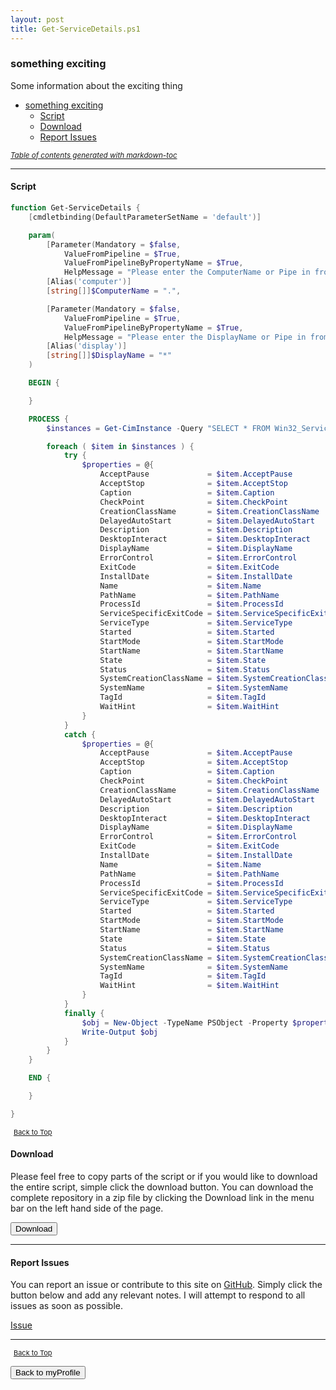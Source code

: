 ```yaml
---
layout: post
title: Get-ServiceDetails.ps1
---
```


### something exciting

Some information about the exciting thing

- [something exciting](#something-exciting)
  - [Script](#script)
  - [Download](#download)
  - [Report Issues](#report-issues)

<small><i><a href='http://ecotrust-canada.github.io/markdown-toc/'>Table of contents generated with markdown-toc</a></i></small>

---

#### Script

```powershell
function Get-ServiceDetails {
    [cmdletbinding(DefaultParameterSetName = 'default')]

    param(
        [Parameter(Mandatory = $false,
            ValueFromPipeline = $True,
            ValueFromPipelineByPropertyName = $True,
            HelpMessage = "Please enter the ComputerName or Pipe in from another command.")]
        [Alias('computer')]
        [string[]]$ComputerName = ".",

        [Parameter(Mandatory = $false,
            ValueFromPipeline = $True,
            ValueFromPipelineByPropertyName = $True,
            HelpMessage = "Please enter the DisplayName or Pipe in from another command.")]
        [Alias('display')]
        [string[]]$DisplayName = "*"
    )

    BEGIN {

    }

    PROCESS {
        $instances = Get-CimInstance -Query "SELECT * FROM Win32_Service" -Namespace "root/CIMV2" -Computername $ComputerName | Where-Object { $_.DisplayName -like "$DisplayName" }

        foreach ( $item in $instances ) {
            try {
                $properties = @{
                    AcceptPause             = $item.AcceptPause
                    AcceptStop              = $item.AcceptStop
                    Caption                 = $item.Caption
                    CheckPoint              = $item.CheckPoint
                    CreationClassName       = $item.CreationClassName
                    DelayedAutoStart        = $item.DelayedAutoStart
                    Description             = $item.Description
                    DesktopInteract         = $item.DesktopInteract
                    DisplayName             = $item.DisplayName
                    ErrorControl            = $item.ErrorControl
                    ExitCode                = $item.ExitCode
                    InstallDate             = $item.InstallDate
                    Name                    = $item.Name
                    PathName                = $item.PathName
                    ProcessId               = $item.ProcessId
                    ServiceSpecificExitCode = $item.ServiceSpecificExitCode
                    ServiceType             = $item.ServiceType
                    Started                 = $item.Started
                    StartMode               = $item.StartMode
                    StartName               = $item.StartName
                    State                   = $item.State
                    Status                  = $item.Status
                    SystemCreationClassName = $item.SystemCreationClassName
                    SystemName              = $item.SystemName
                    TagId                   = $item.TagId
                    WaitHint                = $item.WaitHint
                }
            }
            catch {
                $properties = @{
                    AcceptPause             = $item.AcceptPause
                    AcceptStop              = $item.AcceptStop
                    Caption                 = $item.Caption
                    CheckPoint              = $item.CheckPoint
                    CreationClassName       = $item.CreationClassName
                    DelayedAutoStart        = $item.DelayedAutoStart
                    Description             = $item.Description
                    DesktopInteract         = $item.DesktopInteract
                    DisplayName             = $item.DisplayName
                    ErrorControl            = $item.ErrorControl
                    ExitCode                = $item.ExitCode
                    InstallDate             = $item.InstallDate
                    Name                    = $item.Name
                    PathName                = $item.PathName
                    ProcessId               = $item.ProcessId
                    ServiceSpecificExitCode = $item.ServiceSpecificExitCode
                    ServiceType             = $item.ServiceType
                    Started                 = $item.Started
                    StartMode               = $item.StartMode
                    StartName               = $item.StartName
                    State                   = $item.State
                    Status                  = $item.Status
                    SystemCreationClassName = $item.SystemCreationClassName
                    SystemName              = $item.SystemName
                    TagId                   = $item.TagId
                    WaitHint                = $item.WaitHint
                }
            }
            finally {
                $obj = New-Object -TypeName PSObject -Property $properties
                Write-Output $obj
            }
        }
    }

    END {

    }

}
```

<span style="font-size:11px;"><a href="#"><i class="fas fa-caret-up" aria-hidden="true" style="color: white; margin-right:5px;"></i>Back to Top</a></span>

#### Download

Please feel free to copy parts of the script or if you would like to download the entire script, simple click the download button. You can download the complete repository in a zip file by clicking the Download link in the menu bar on the left hand side of the page.

<button class="btn" type="submit" onclick="window.open('https://scripts.lukeleigh.com/powershell/functions/myProfile/Get-ServiceDetails.ps1')">
    <i class="fa fa-cloud-download-alt">
    </i>
        Download
</button>

---

#### Report Issues

You can report an issue or contribute to this site on <a href="https://github.com/BanterBoy/scripts-blog/issues">GitHub</a>. Simply click the button below and add any relevant notes. I will attempt to respond to all issues as soon as possible.

<!-- Place this tag where you want the button to render. -->

<a class="github-button" href="https://github.com/BanterBoy/scripts-blog/issues/new?title=Get-ServiceDetails.ps1&body=There is a problem with this function. Please find details below." data-show-count="true" aria-label="Issue BanterBoy/scripts-blog on GitHub">Issue</a>

---

<span style="font-size:11px;"><a href="#"><i class="fas fa-caret-up" aria-hidden="true" style="color: white; margin-right:5px;"></i>Back to Top</a></span>

<a href="/menu/_pages/myProfile.html">
    <button class="btn">
        <i class='fas fa-reply'>
        </i>
            Back to myProfile
    </button>
</a>

[1]: http://ecotrust-canada.github.io/markdown-toc
[2]: https://github.com/googlearchive/code-prettify
